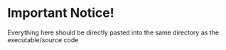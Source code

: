 # Important Notice!
Everything here should be directly pasted into the same directory as the executable/source code
